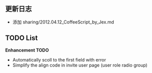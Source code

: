 更新日志
--------

* 添加 sharing/2012.04.12_CoffeeScript_by_Jex.md



TODO List
--------------------------


**Enhancement TODO**

* Automatically scoll to the first field with error
* Simplify the align code in invite user page (user role radio group)

